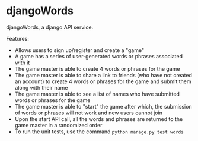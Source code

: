 # djangoWords

djangoWords, a django API service.

Features:

- Allows users to sign up/register and create a "game"
- A game has a series of user-generated words or phrases associated with it
- The game master is able to create 4 words or phrases for the game
- The game master is able to share a link to friends (who have not created an account) to create 4 words or phrases for the game and submit them along with their name
- The game master is able to see a list of names who have submitted words or phrases for the game
- The game master is able to "start" the game after which, the submission of words or phrases will not work and new users cannot join
- Upon the start API call, all the words and phrases are returned to the game master in a randomized order
- To run the unit tests, use the command `python manage.py test words`
